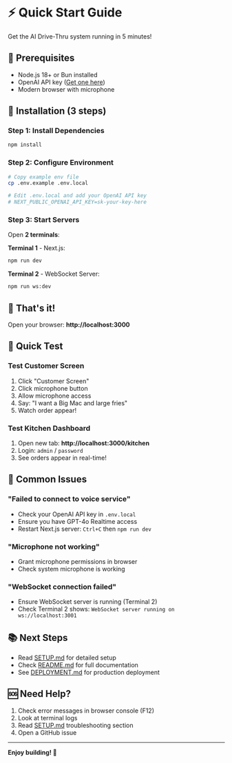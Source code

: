 # ⚡ Quick Start Guide

Get the AI Drive-Thru system running in 5 minutes!

## 🎯 Prerequisites

- Node.js 18+ or Bun installed
- OpenAI API key ([Get one here](https://platform.openai.com/api-keys))
- Modern browser with microphone

## 🚀 Installation (3 steps)

### Step 1: Install Dependencies

```bash
npm install
```

### Step 2: Configure Environment

```bash
# Copy example env file
cp .env.example .env.local

# Edit .env.local and add your OpenAI API key
# NEXT_PUBLIC_OPENAI_API_KEY=sk-your-key-here
```

### Step 3: Start Servers

Open **2 terminals**:

**Terminal 1** - Next.js:
```bash
npm run dev
```

**Terminal 2** - WebSocket Server:
```bash
npm run ws:dev
```

## 🎉 That's it!

Open your browser: **http://localhost:3000**

## 🧪 Quick Test

### Test Customer Screen
1. Click "Customer Screen"
2. Click microphone button
3. Allow microphone access
4. Say: "I want a Big Mac and large fries"
5. Watch order appear!

### Test Kitchen Dashboard
1. Open new tab: **http://localhost:3000/kitchen**
2. Login: `admin` / `password`
3. See orders appear in real-time!

## 🔧 Common Issues

### "Failed to connect to voice service"
- Check your OpenAI API key in `.env.local`
- Ensure you have GPT-4o Realtime access
- Restart Next.js server: `Ctrl+C` then `npm run dev`

### "Microphone not working"
- Grant microphone permissions in browser
- Check system microphone is working

### "WebSocket connection failed"
- Ensure WebSocket server is running (Terminal 2)
- Check Terminal 2 shows: `WebSocket server running on ws://localhost:3001`

## 📚 Next Steps

- Read [SETUP.md](SETUP.md) for detailed setup
- Check [README.md](README.md) for full documentation
- See [DEPLOYMENT.md](DEPLOYMENT.md) for production deployment

## 🆘 Need Help?

1. Check error messages in browser console (F12)
2. Look at terminal logs
3. Read [SETUP.md](SETUP.md) troubleshooting section
4. Open a GitHub issue

---

**Enjoy building! 🚀**